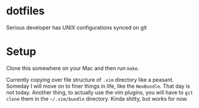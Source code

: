 # dotfiles
Serious developer has UNIX configurations synced on git

# Setup
Clone this somewhere on your Mac and then run `make`.

Currently copying over file structure of `.vim` directory like a peasant. Someday I will move on to finer things in life, like the `NeoBundle`. That day is not today.
Another thing, to actually use the vim plugins, you will have to `git clone` them in the `~/.vim/bundle` directory. Kinda shitty, but works for now.
